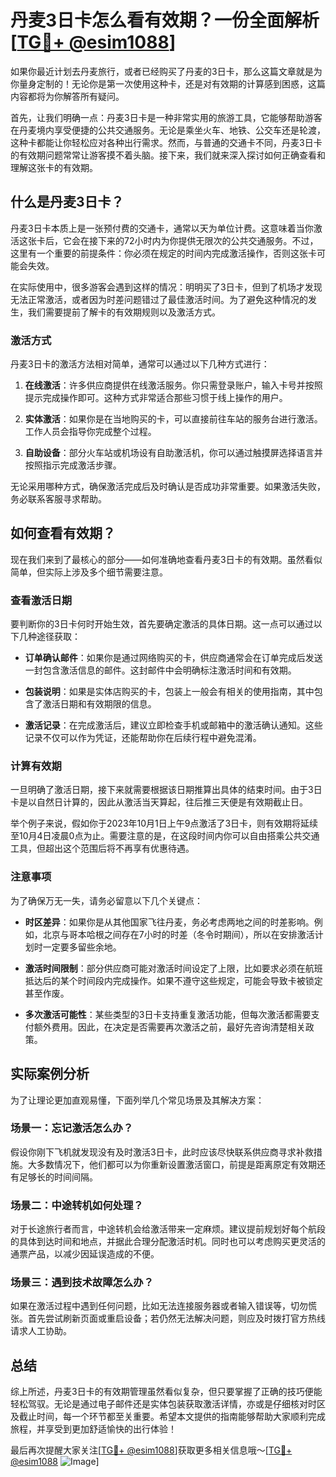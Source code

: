 # 丹麦3日卡怎么看有效期？一份全面解析[[TG💪+ @esim1088](https://t.me/s/esim1088)]

如果你最近计划去丹麦旅行，或者已经购买了丹麦的3日卡，那么这篇文章就是为你量身定制的！无论你是第一次使用这种卡，还是对有效期的计算感到困惑，这篇内容都将为你解答所有疑问。

首先，让我们明确一点：丹麦3日卡是一种非常实用的旅游工具，它能够帮助游客在丹麦境内享受便捷的公共交通服务。无论是乘坐火车、地铁、公交车还是轮渡，这种卡都能让你轻松应对各种出行需求。然而，与普通的交通卡不同，丹麦3日卡的有效期问题常常让游客摸不着头脑。接下来，我们就来深入探讨如何正确查看和理解这张卡的有效期。

## 什么是丹麦3日卡？

丹麦3日卡本质上是一张预付费的交通卡，通常以天为单位计费。这意味着当你激活这张卡后，它会在接下来的72小时内为你提供无限次的公共交通服务。不过，这里有一个重要的前提条件：你必须在规定的时间内完成激活操作，否则这张卡可能会失效。

在实际使用中，很多游客会遇到这样的情况：明明买了3日卡，但到了机场才发现无法正常激活，或者因为时差问题错过了最佳激活时间。为了避免这种情况的发生，我们需要提前了解卡的有效期规则以及激活方式。

### 激活方式

丹麦3日卡的激活方法相对简单，通常可以通过以下几种方式进行：

1. **在线激活**：许多供应商提供在线激活服务。你只需登录账户，输入卡号并按照提示完成操作即可。这种方式非常适合那些习惯于线上操作的用户。
   
2. **实体激活**：如果你是在当地购买的卡，可以直接前往车站的服务台进行激活。工作人员会指导你完成整个过程。

3. **自助设备**：部分火车站或机场设有自助激活机，你可以通过触摸屏选择语言并按照指示完成激活步骤。

无论采用哪种方式，确保激活完成后及时确认是否成功非常重要。如果激活失败，务必联系客服寻求帮助。

## 如何查看有效期？

现在我们来到了最核心的部分——如何准确地查看丹麦3日卡的有效期。虽然看似简单，但实际上涉及多个细节需要注意。

### 查看激活日期

要判断你的3日卡何时开始生效，首先要确定激活的具体日期。这一点可以通过以下几种途径获取：

- **订单确认邮件**：如果你是通过网络购买的卡，供应商通常会在订单完成后发送一封包含激活信息的邮件。这封邮件中会明确标注激活时间和有效期。
  
- **包装说明**：如果是实体店购买的卡，包装上一般会有相关的使用指南，其中包含了激活日期和有效期限的信息。

- **激活记录**：在完成激活后，建议立即检查手机或邮箱中的激活确认通知。这些记录不仅可以作为凭证，还能帮助你在后续行程中避免混淆。

### 计算有效期

一旦明确了激活日期，接下来就需要根据该日期推算出具体的结束时间。由于3日卡是以自然日计算的，因此从激活当天算起，往后推三天便是有效期截止日。

举个例子来说，假如你于2023年10月1日上午9点激活了3日卡，则有效期将延续至10月4日凌晨0点为止。需要注意的是，在这段时间内你可以自由搭乘公共交通工具，但超出这个范围后将不再享有优惠待遇。

### 注意事项

为了确保万无一失，请务必留意以下几个关键点：

- **时区差异**：如果你是从其他国家飞往丹麦，务必考虑两地之间的时差影响。例如，北京与哥本哈根之间存在7小时的时差（冬令时期间），所以在安排激活计划时一定要多留些余地。
  
- **激活时间限制**：部分供应商可能对激活时间设定了上限，比如要求必须在航班抵达后的某个时间段内完成操作。如果不遵守这些规定，可能会导致卡被锁定甚至作废。

- **多次激活可能性**：某些类型的3日卡支持重复激活功能，但每次激活都需要支付额外费用。因此，在决定是否需要再次激活之前，最好先咨询清楚相关政策。

## 实际案例分析

为了让理论更加直观易懂，下面列举几个常见场景及其解决方案：

### 场景一：忘记激活怎么办？

假设你刚下飞机就发现没有及时激活3日卡，此时应该尽快联系供应商寻求补救措施。大多数情况下，他们都可以为你重新设置激活窗口，前提是距离原定有效期还有足够长的时间间隔。

### 场景二：中途转机如何处理？

对于长途旅行者而言，中途转机会给激活带来一定麻烦。建议提前规划好每个航段的具体到达时间和地点，并据此合理分配激活时机。同时也可以考虑购买更灵活的通票产品，以减少因延误造成的不便。

### 场景三：遇到技术故障怎么办？

如果在激活过程中遇到任何问题，比如无法连接服务器或者输入错误等，切勿慌张。首先尝试刷新页面或重启设备；若仍然无法解决问题，则应及时拨打官方热线请求人工协助。

## 总结

综上所述，丹麦3日卡的有效期管理虽然看似复杂，但只要掌握了正确的技巧便能轻松驾驭。无论是通过电子邮件还是实体包装获取激活详情，亦或是仔细核对时区及截止时间，每一个环节都至关重要。希望本文提供的指南能够帮助大家顺利完成旅程，并享受到更加舒适愉快的出行体验！

最后再次提醒大家关注[[TG💪+ @esim1088](https://t.me/s/esim1088)]获取更多相关信息哦～[[TG💪+ @esim1088](https://t.me/s/esim1088) ![Image](https://i.postimg.cc/4NQfJmqS/Snipaste-2025-05-13-00-14-12.png)]